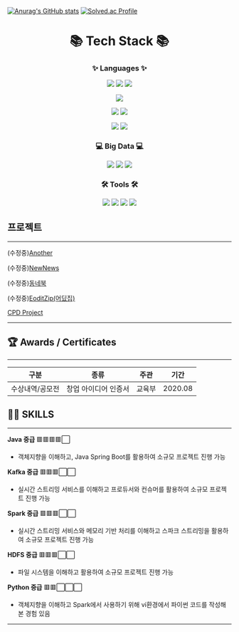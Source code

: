 [![Anurag's GitHub stats](https://github-readme-stats.vercel.app/api?username=Yeop-seung)](https://github.com/anuraghazra/github-readme-stats) [![Solved.ac Profile](http://mazassumnida.wtf/api/v2/generate_badge?boj=yeopwin)](https://solved.ac/yeopwin/)

<div align="center">
  
# 📚 Tech Stack 📚
  
### ✨ Languages ✨
  
  <img src="https://img.shields.io/badge/Java-007396?&style=flat&logo=OpenJdk&logoColor=white"/> <img src="https://img.shields.io/badge/Spring Boot-6DB33F?style=flat&logo=Spring Boot&logoColor=white"/> <img src="https://img.shields.io/badge/Spring-6DB33F?style=flat&logo=Spring&logoColor=white"/>
  
  <img src="https://img.shields.io/badge/Python-3776AB?style=flat&logo=Python&logoColor=white"/>
  
  <img src="https://img.shields.io/badge/Vue.js-4FC08D?style=flat&logo=Vue.js&logoColor=white"/> <img src="https://img.shields.io/badge/Bootstrap-7952B3?style=flat&logo=Bootstrap&logoColor=white"/>

  <img src="https://img.shields.io/badge/MySQL-4479A1?style=flat&logo=MySQL&logoColor=white"/>

  <img src="https://img.shields.io/badge/Linux-FCC624.svg?&style=flat&logo=Linux&logoColor=white"/>
  
### 💻 Big Data 💻
  
<img src="https://img.shields.io/badge/Kafka-231F20?style=flat&logo=Apache Kafka&logoColor=white"> <img src="https://img.shields.io/badge/Spark-E25A1C?style=flat&logo=Apache Spark&logoColor=white"> <img src="https://img.shields.io/badge/Hadoop-66CCFF?style=flat&logo=ApacheHadoop&logoColor=white">
  
### 🛠 Tools 🛠
  
<img src="https://img.shields.io/badge/Eclipse IDE-2C2255?style=flat&logo=Eclipse IDE&logoColor=white"/> <img src="https://img.shields.io/badge/IntelliJ IDEA-000000?style=flat&logo=IntelliJ IDEA&logoColor=white"/> <img src="https://img.shields.io/badge/Visual Studio-5C2D91?style=flat&logo=Visual Studio&logoColor=white"/> <img src="https://img.shields.io/badge/Visual Studio Code-007ACC?style=flat&logo=Visual Studio Code&logoColor=white"/>
 
</div>


## 프로젝트

---
(수정중)[Another](https://www.notion.so/ANOTHER-7c74c524e7a740f492979aef48f1d18e?pvs=4)

(수정중)[NewNews](https://www.notion.so/NEWNEWS-d19fb2b39ac8445d9d2e2bf9146d7987?pvs=4)

(수정중)[동네북](https://www.notion.so/6d9036344cc245cf889978bfadb649ea?pvs=4)

(수정중)[EoditZip(어딨집)](https://www.notion.so/Eoditzip-50d40cd6bb11453b8532ecc63f8d6078?pvs=4)

[CPD Project](https://www.notion.so/CPD-Project-82a854e0f7f345ea984ba29e3433bd0a?pvs=4)

---

## 🏆 Awards / Certificates

---

| 구분 | 종류 | 주관 | 기간 |
| --- | --- | --- | --- |
| 수상내역/공모전 | 창업 아이디어 인증서 | 교육부 | 2020.08 |

## 👨‍💻 **SKILLS**

---

**Java 중급** 🟥🟥🟥🟥⬜

- 객체지향을 이해하고, Java Spring Boot를 활용하여 소규모 프로젝트 진행 가능

**Kafka 중급** 🟥🟥🟥⬜⬜

- 실시간 스트리밍 서비스를 이해하고 프로듀서와 컨슈머를 활용하여 소규모 프로젝트 진행 가능

**Spark 중급** 🟥🟥🟥⬜⬜

- 실시간 스트리밍 서비스와 메모리 기반 처리를 이해하고 스파크 스트리밍을 활용하여 소규모 프로젝트 진행 가능

**HDFS 중급** 🟥🟥🟥⬜⬜

- 파일 시스템을 이해하고 활용하여 소규모 프로젝트 진행 가능

**Python 중급** 🟥🟥⬜⬜⬜

- 객체지향을 이해하고 Spark에서 사용하기 위해 vi환경에서 파이썬 코드를 작성해본 경험 있음
---

<!--
**Yeop-seung/Yeop-seung** is a ✨ _special_ ✨ repository because its `README.md` (this file) appears on your GitHub profile.

Here are some ideas to get you started:

- 🔭 I’m currently working on ...
- 🌱 I’m currently learning ...
- 👯 I’m looking to collaborate on ...
- 🤔 I’m looking for help with ...
- 💬 Ask me about ...
- 📫 How to reach me: ...
- 😄 Pronouns: ...
- ⚡ Fun fact: ...
-->
